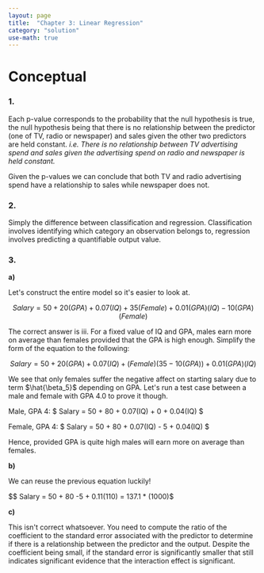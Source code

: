 ```yaml
---
layout: page
title:  "Chapter 3: Linear Regression"
category: "solution"
use-math: true
---
```


<h1 class="post-subtitle">Conceptual</h1>

### 1.
Each p-value corresponds to the probability that the null hypothesis is true, the null hypothesis being that there is no relationship between the predictor (one of TV, radio or newspaper) and sales given the other two predictors are held constant. *i.e. There is no relationship between TV advertising spend and sales given the advertising spend on radio and newspaper is held constant.*

Given the p-values we can conclude that both TV and radio advertising spend have a relationship to sales while newspaper does not.

### 2.
Simply the difference between classification and regression. Classification involves identifying which category an observation belongs to, regression involves predicting a quantifiable output value.

### 3.
**a)**

Let's construct the entire model so it's easier to look at.

$$ Salary = 50 + 20(GPA) + 0.07(IQ) + 35(Female) + 0.01(GPA)(IQ) - 10(GPA)(Female) $$

The correct answer is  iii. For a fixed value of IQ and GPA, males earn more on average than females provided that the GPA is high enough. Simplify the form of the equation to the following:

$$ Salary = 50 + 20(GPA) + 0.07(IQ) + (Female)(35 - 10(GPA)) + 0.01(GPA)(IQ) $$

We see that only females suffer the negative affect on starting salary due to term $\hat{\beta_5}$ depending on GPA. Let's run a test case between a male and female with GPA 4.0 to prove it though.

Male, GPA 4: $ Salary = 50 + 80 + 0.07(IQ) + 0 + 0.04(IQ) $

Female, GPA 4: $ Salary = 50 + 80 + 0.07(IQ) - 5  + 0.04(IQ) $

Hence, provided GPA is quite high males will earn more on average than females.

**b)**

We can reuse the previous equation luckily!

$$ Salary = 50 + 80 -5 + 0.11(110) = 137.1 * ($1000)$$

**c)**

This isn't correct whatsoever. You need to compute the ratio of the coefficient to the standard error associated with the predictor to determine if there is a relationship between the predictor and the output. Despite the coefficient being small, if the standard error is significantly smaller that still indicates significant evidence that the interaction effect is significant.

